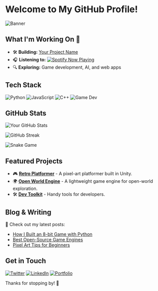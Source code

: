 # Welcome to My GitHub Profile!

![Banner](https://ondemand.bannerbear.com/signedurl/D0nJ4XLedwbENRZa1x/image.jpg?modifications=W3sibmFtZSI6InJlcG8iLCJ0ZXh0IjoiOWllcm8gLyAqOWllcm8qIn0seyJuYW1lIjoiZGVzYyIsInRleHQiOiIgIn0seyJuYW1lIjoiYXZhdGFyNSIsImhpZGUiOnRydWV9LHsibmFtZSI6ImF2YXRhcjQiLCJoaWRlIjp0cnVlfSx7Im5hbWUiOiJhdmF0YXIzIiwiaGlkZSI6dHJ1ZX0seyJuYW1lIjoiYXZhdGFyMiIsImhpZGUiOnRydWV9LHsibmFtZSI6ImF2YXRhcjEiLCJpbWFnZV91cmwiOiJodHRwczovL2F2YXRhcnMuZ2l0aHVidXNlcmNvbnRlbnQuY29tL3UvODYwMjYzMzc_dj00In0seyJuYW1lIjoiY29udHJpYnV0b3JzIiwidGV4dCI6IjlpZXJvIn0seyJuYW1lIjoic3RhcnMiLCJ0ZXh0IjoiMCJ9XQ&s=1c6bbd23a10db0c3dde9539a4d61cb287d2557e0b24f69d62455b36a9698b0ba)


## What I'm Working On 🚀
- 🛠️ **Building:** [Your Project Name](https://github.com/your-username/project)
- 🎧 **Listening to:** [![Spotify Now Playing](https://spotify-github-profile.vercel.app/api/view?uid=your-spotify-id&cover_image=true&theme=default)](https://open.spotify.com/user/your-spotify-id)
- 🔍 **Exploring:** Game development, AI, and web apps

## Tech Stack
![Python](https://img.shields.io/badge/-Python-3776AB?style=flat-square&logo=python&logoColor=white)
![JavaScript](https://img.shields.io/badge/-JavaScript-F7DF1E?style=flat-square&logo=javascript&logoColor=black)
![C++](https://img.shields.io/badge/-C++-00599C?style=flat-square&logo=c%2B%2B&logoColor=white)
![Game Dev](https://img.shields.io/badge/-Game%20Dev-ff6600?style=flat-square&logo=unity&logoColor=white)

## GitHub Stats
![Your GitHub Stats](https://github-readme-stats.vercel.app/api?username=your-username&show_icons=true&theme=dark&hide_border=true)

![GitHub Streak](https://github-readme-streak-stats.herokuapp.com/?user=your-username&theme=dark&hide_border=true)

![Snake Game](https://github.com/your-username/your-username/blob/output/github-contribution-grid-snake.svg)

## Featured Projects
- 🎮 [**Retro Platformer**](https://github.com/your-username/retro-platformer) - A pixel-art platformer built in Unity.
- 🌍 [**Open World Engine**](https://github.com/your-username/open-world-engine) - A lightweight game engine for open-world exploration.
- 🛠️ [**Dev Toolkit**](https://github.com/your-username/dev-toolkit) - Handy tools for developers.

## Blog & Writing
📝 Check out my latest posts:
- [How I Built an 8-bit Game with Python](https://yourblog.com/post1)
- [Best Open-Source Game Engines](https://yourblog.com/post2)
- [Pixel Art Tips for Beginners](https://yourblog.com/post3)

## Get in Touch
[![Twitter](https://img.shields.io/badge/-Twitter-1DA1F2?style=flat-square&logo=twitter&logoColor=white)](https://twitter.com/yourhandle)
[![LinkedIn](https://img.shields.io/badge/-LinkedIn-0077B5?style=flat-square&logo=linkedin&logoColor=white)](https://linkedin.com/in/yourhandle)
[![Portfolio](https://img.shields.io/badge/-Portfolio-ff6600?style=flat-square&logo=firefox&logoColor=white)](https://yourwebsite.com)

Thanks for stopping by! 🚀


<!--
**9iero/9iero** is a ✨ _special_ ✨ repository because its `README.md` (this file) appears on your GitHub profile.

Here are some ideas to get you started:

- 🔭 I’m currently working on ...
- 🌱 I’m currently learning ...
- 👯 I’m looking to collaborate on ...
- 🤔 I’m looking for help with ...
- 💬 Ask me about ...
- 📫 How to reach me: ...
- 😄 Pronouns: ...
- ⚡ Fun fact: ...
-->
